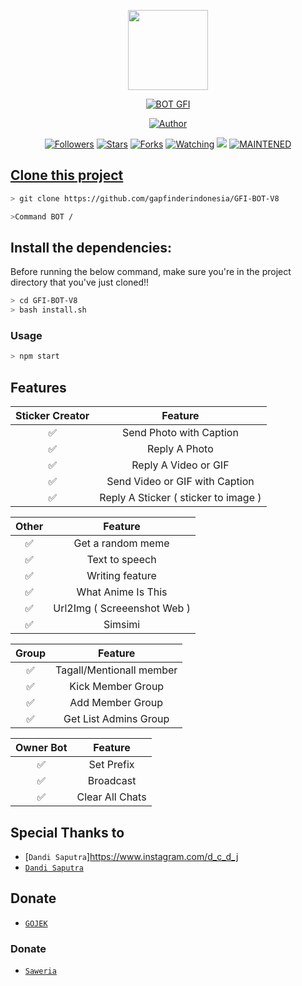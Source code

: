 <p align="center">
<img src="https://static.wikia.nocookie.net/kenja-no-mago/images/8/85/Sizilien_von_klode_1.jpg/revision/latest/top-crop/width/300/height/300?cb=20190417164406" width="128" height="128"/>
</p>
<p align="center">
<a href="#"><img title="BOT GFI" src="https://img.shields.io/badge/BOT GFI-green?colorA=%23ff0000&colorB=%23017e40&style=for-the-badge"></a>
</p>
<p align="center">
<a href="https://github.com/gapfinderindonesia"><img title="Author" src="https://img.shields.io/badge/Author-BOT-GFI-red.svg?style=for-the-badge&logo=github"></a>
</p>
<p align="center">
<a href="https://github.com/gapfinderindonesia/followers"><img title="Followers" src="https://img.shields.io/github/followers/XP-TN?color=blue&style=flat-square"></a>
<a href="https://github.com/gapfinderindonesia/stargazers/"><img title="Stars" src="https://img.shields.io/github/stars/XP-TN/XP-BOT-GFI?color=red&style=flat-square"></a>
<a href="https://github.com/gapfinderindonesia/network/members"><img title="Forks" src="http://img.shields.io/github/forks/gapfinderindonesia?color=red&style=flat-square"></a>
<a href="https://github.com/gapfinderindonesia/watchers"><img title="Watching" src="https://img.shields.io/github/watchers/gapfinderindonesia?label=Watchers&color=blue&style=flat-square"></a>
<a href="https://hits.seeyoufarm.com"><img src="https://hits.seeyoufarm.com/api/count/incr/badge.svg?url=https%3A%2F%2Fgithub.com%2FXP-TN%2FXP-GFI BOT&count_bg=%2379C83D&title_bg=%23555555&icon=&icon_color=%23E7E7E7&title=Support&edge_flat=false"/></a>
<a href="#"><img title="MAINTENED" src="https://img.shields.io/badge/MAINTENED-YES-blue.svg"</a>
</p>

## Clone this project

```bash
> git clone https://github.com/gapfinderindonesia/GFI-BOT-V8
```

```bash
>Command BOT /
```

## Install the dependencies:
Before running the below command, make sure you're in the project directory that
you've just cloned!!

```bash
> cd GFI-BOT-V8
> bash install.sh
```

### Usage
```bash
> npm start
```

## Features

| Sticker Creator |                Feature           |
| :-----------: | :--------------------------------: |
|       ✅       | Send Photo with Caption          |
|       ✅       | Reply A Photo                    |
|       ✅       | Reply A Video or GIF             |
|       ✅       | Send Video or GIF with Caption   |
|       ✅       | Reply A Sticker ( sticker to image ) |

| Other  |                     Feature                     |
| :------------: | :---------------------------------------------: |
|       ✅        |   Get a random meme             |
|       ✅        |   Text to speech                |
|       ✅        |   Writing feature 				|
|       ✅        |   What Anime Is This 			|
|       ✅        |   Url2Img ( Screeenshot Web )   |
|       ✅        |   Simsimi		                |

| Group  |                     Feature               |
| :-----------: | :--------------------------------: |
|       ✅        |   Tagall/Mentionall member       |
|       ✅        |   Kick Member Group	             |
|       ✅        |   Add Member Group	             |
|       ✅        |   Get List Admins Group          |

| Owner Bot  |                     Feature           |
| :-----------: | :--------------------------------: |
|       ✅        |   Set Prefix                     |
|       ✅        |   Broadcast                      |
|       ✅        |   Clear All Chats                |

## Special Thanks to
* [`Dandi Saputra`]https://www.instagram.com/d_c_d_j
* [`Dandi Saputra`](wa.me/+62-813-5244-5558)


## Donate
* [`GOJEK`](081352445558)
### Donate
* [`Saweria`](https://saweria.co/DandiSaputra)
